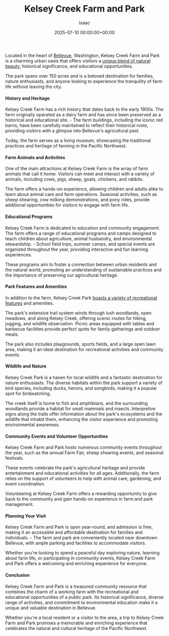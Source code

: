 ﻿---
title: Kelsey Creek Farm and Park
description: Located in the heart of Bellevue, Washington, Kelsey Creek Farm and Park is a charming urban oasis that offers visitors a unique blend of natural beauty ,...
slug: /kelsey-creek-farm-and-park/
date: 2025-07-10 00:00:00+00:00
lastmod: 2025-07-10 00:00:00+03:00
author: Isaac
categories:
- Bellevue
- Guide
tags:
- bellevue
- kelsey
- creek
layout: post
---

Located in the heart of [Bellevue](https://pestpolicy.com/mount-rainier-national-park/), Washington, Kelsey Creek Farm and Park is a charming urban oasis that offers visitors a [unique blend of natural beauty](https://bellevuewa.gov/city-government/departments/parks/community-centers/kelsey-creek-farm), historical significance, and educational opportunities.

The park spans over 150 acres and is a beloved destination for families, nature enthusiasts, and anyone looking to experience the tranquility of farm life without leaving the city.

####  History and Heritage

Kelsey Creek Farm has a rich history that dates back to the early 1900s. The farm originally operated as a dairy farm and has since been preserved as a historical and educational site. - The farm buildings, including the iconic red barns, have been carefully maintained to reflect their historical roots, providing visitors with a glimpse into Bellevue's agricultural past.

Today, the farm serves as a living museum, showcasing the traditional practices and heritage of farming in the Pacific Northwest.

####  Farm Animals and Activities

One of the main attractions at Kelsey Creek Farm is the array of farm animals that call it home. Visitors can meet and interact with a variety of animals, including cows, pigs, sheep, goats, chickens, and rabbits.

The farm offers a hands-on experience, allowing children and adults alike to learn about animal care and farm operations. Seasonal activities, such as sheep shearing, cow milking demonstrations, and pony rides, provide additional opportunities for visitors to engage with farm life.

####  Educational Programs

Kelsey Creek Farm is dedicated to education and community engagement. The farm offers a range of educational programs and camps designed to teach children about agriculture, animal husbandry, and environmental stewardship. - School field trips, summer camps, and special events are organized throughout the year, providing interactive and fun learning experiences.

These programs aim to foster a connection between urban residents and the natural world, promoting an understanding of sustainable practices and the importance of preserving our agricultural heritage.

####  Park Features and Amenities

In addition to the farm, Kelsey Creek Park [boasts a variety of recreational features](https://bellevuewa.gov/city-government/departments/parks/parks-and-trails/nature-trails/kelsey-creek-park-nature-trails) and amenities.

The park's extensive trail system winds through lush woodlands, open meadows, and along Kelsey Creek, offering scenic routes for hiking, jogging, and wildlife observation. Picnic areas equipped with tables and barbecue facilities provide perfect spots for family gatherings and outdoor meals.

The park also includes playgrounds, sports fields, and a large open lawn area, making it an ideal destination for recreational activities and community events.

####  Wildlife and Nature

Kelsey Creek Park is a haven for local wildlife and a fantastic destination for nature enthusiasts. The diverse habitats within the park support a variety of bird species, including ducks, herons, and songbirds, making it a popular spot for birdwatching.

The creek itself is home to fish and amphibians, and the surrounding woodlands provide a habitat for small mammals and insects. Interpretive signs along the trails offer information about the park's ecosystems and the wildlife that inhabit them, enhancing the visitor experience and promoting environmental awareness.

####  Community Events and Volunteer Opportunities

Kelsey Creek Farm and Park hosts numerous community events throughout the year, such as the annual Farm Fair, sheep shearing events, and seasonal festivals.

These events celebrate the park's agricultural heritage and provide entertainment and educational activities for all ages. Additionally, the farm relies on the support of volunteers to help with animal care, gardening, and event coordination.

Volunteering at Kelsey Creek Farm offers a rewarding opportunity to give back to the community and gain hands-on experience in farm and park management.

####  Planning Your Visit

Kelsey Creek Farm and Park is open year-round, and admission is free, making it an accessible and affordable destination for families and individuals. - The farm and park are conveniently located near downtown Bellevue, with ample parking and facilities to accommodate visitors.

Whether you're looking to spend a peaceful day exploring nature, learning about farm life, or participating in community events, Kelsey Creek Farm and Park offers a welcoming and enriching experience for everyone.

####  Conclusion

Kelsey Creek Farm and Park is a treasured community resource that combines the charm of a working farm with the recreational and educational opportunities of a public park. Its historical significance, diverse range of activities, and commitment to environmental education make it a unique and valuable destination in Bellevue.

Whether you're a local resident or a visitor to the area, a trip to Kelsey Creek Farm and Park promises a memorable and enriching experience that celebrates the natural and cultural heritage of the Pacific Northwest.

